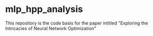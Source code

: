 # mlp_hpp_analysis
This repository is the code basis for the paper intitled "Exploring the Intricacies of Neural Network Optimization"
